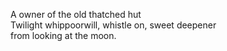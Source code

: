 A owner of the old thatched hut    
Twilight whippoorwill, whistle on, sweet deepener    
from looking at the moon.    

